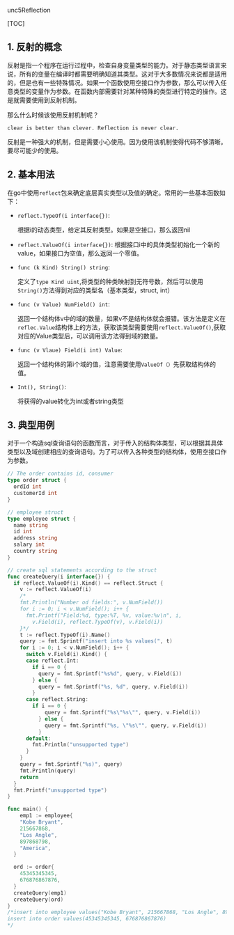 unc5Reflection

[TOC]

## 1. 反射的概念

反射是指一个程序在运行过程中，检查自身变量类型的能力。对于静态类型语言来说，所有的变量在编译时都需要明确知道其类型。这对于大多数情况来说都是适用的，但是也有一些特殊情况。如果一个函数使用空接口作为参数，那么可以传入任意类型的变量作为参数。在函数内部需要针对某种特殊的类型进行特定的操作。这是就需要使用到反射机制。

那么什么时候该使用反射机制呢？

```
clear is better than clever. Reflection is never clear.
```

反射是一种强大的机制，但是需要小心使用。因为使用该机制使得代码不够清晰。要尽可能少的使用。

## 2. 基本用法

在go中使用`reflect`包来确定底层真实类型以及值的确定。常用的一些基本函数如下：

+ `reflect.TypeOf(i interface{})`:

  根据i的动态类型，给定其反射类型。如果是空接口，那么返回nil

+ `reflect.ValueOf(i interface{})`:
  根据接口i中的具体类型初始化一个新的value，如果接口为空值，那么返回一个零值。

+ `func (k Kind) String() string`:

  定义了`type Kind uint`,将类型的种类映射到无符号数，然后可以使用`String()`方法得到对应的类型名（基本类型，struct, int）

+ `func (v Value) NumField() int`:

  返回一个结构体v中的域的数量，如果v不是结构体就会报错。该方法是定义在`reflec.Value`结构体上的方法，获取该类型需要使用`reflect.ValueOf()`,获取对应的Value类型后，可以调用该方法得到域的数量。

+ `func (v Vlaue) Field(i int) Value`:

  返回一个结构体的第i个域的值，注意需要使用`ValueOf（）`先获取结构体的值。

+ `Int(), String()`:

  将获得的value转化为int或者string类型

## 3. 典型用例

对于一个构造sql查询语句的函数而言，对于传入的结构体类型，可以根据其具体类型以及域创建相应的查询语句。为了可以传入各种类型的结构体，使用空接口作为参数。

```go
// The order contains id, consumer
type order struct {
  ordId int
  customerId int
}

// employee struct
type employee struct {
  name string
  id int
  address string
  salary int
  country string
}

// create sql statements according to the struct
func createQuery(i interface{}) {
  if reflect.ValueOf(i).Kind() == reflect.Struct {
    v := reflect.ValueOf(i)
    /*
    fmt.Println("Number od fields:", v.NumField())
    for i := 0; i < v.NumField(); i++ {
      fmt.Printf("Field:%d, type:%T, %v, value:%v\n", i,
        v.Field(i), reflect.TypeOf(v), v.Field(i))
    }*/
    t := reflect.TypeOf(i).Name()
    query := fmt.Sprintf("insert into %s values(", t)
    for i := 0; i < v.NumField(); i++ {
      switch v.Field(i).Kind() {
      case reflect.Int:
        if i == 0 {
          query = fmt.Sprintf("%s%d", query, v.Field(i))
        } else {
          query = fmt.Sprintf("%s, %d", query, v.Field(i))
        }
      case reflect.String:
        if i == 0 {
            query = fmt.Sprintf("%s\"%s\"", query, v.Field(i))
          } else {
            query = fmt.Sprintf("%s, \"%s\"", query, v.Field(i))
          }
      default:
        fmt.Println("unsupported type")
      }
    }
    query = fmt.Sprintf("%s)", query)
    fmt.Println(query)
    return
  }
  fmt.Printf("unsupported type")
}

func main() {
    emp1 := employee{
    "Kobe Bryant",
    215667868,
    "Los Angle",
    897868798,
    "America",
  }

  ord := order{
    45345345345,
    676876867876,
  }
  createQuery(emp1)
  createQuery(ord)
}
/*insert into employee values("Kobe Bryant", 215667868, "Los Angle", 897868798, "America")
insert into order values(45345345345, 676876867876)
*/
```

